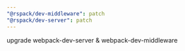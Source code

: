 ```yaml
---
"@rspack/dev-middleware": patch
"@rspack/dev-server": patch
---
```


upgrade webpack-dev-server & webpack-dev-middleware
